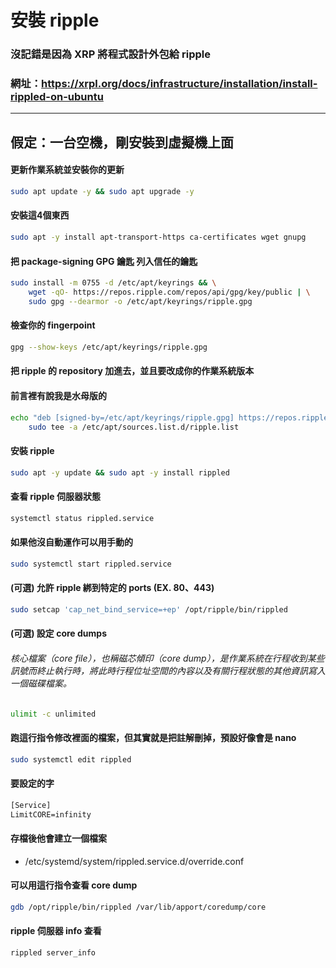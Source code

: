 # 安裝 ripple
### 沒記錯是因為 XRP 將程式設計外包給 ripple
### 網址：https://xrpl.org/docs/infrastructure/installation/install-rippled-on-ubuntu
------------------------------------------------------
## 假定：一台空機，剛安裝到虛擬機上面
#### 更新作業系統並安裝你的更新
```bash
sudo apt update -y && sudo apt upgrade -y
```
#### 安裝這4個東西
```bash
sudo apt -y install apt-transport-https ca-certificates wget gnupg
```
#### 把 package-signing GPG 鑰匙 列入信任的鑰匙
```bash
sudo install -m 0755 -d /etc/apt/keyrings && \
    wget -qO- https://repos.ripple.com/repos/api/gpg/key/public | \
    sudo gpg --dearmor -o /etc/apt/keyrings/ripple.gpg
```
#### 檢查你的 fingerpoint
```bash
gpg --show-keys /etc/apt/keyrings/ripple.gpg
```
#### 把 ripple 的 repository 加進去，並且要改成你的作業系統版本
#### 前言裡有說我是水母版的
```bash
echo "deb [signed-by=/etc/apt/keyrings/ripple.gpg] https://repos.ripple.com/repos/rippled-deb jammy stable" | \
    sudo tee -a /etc/apt/sources.list.d/ripple.list
```
#### 安裝 ripple
```bash
sudo apt -y update && sudo apt -y install rippled
```
#### 查看 ripple 伺服器狀態
```bash
systemctl status rippled.service
```
#### 如果他沒自動運作可以用手動的
```bash
sudo systemctl start rippled.service
```
#### (可選) 允許 ripple 綁到特定的 ports (EX. 80、443)
```bash
sudo setcap 'cap_net_bind_service=+ep' /opt/ripple/bin/rippled
```
#### (可選) 設定 core dumps
###### 核心檔案（core file），也稱磁芯傾印（core dump），是作業系統在行程收到某些訊號而終止執行時，將此時行程位址空間的內容以及有關行程狀態的其他資訊寫入一個磁碟檔案。
```bash
ulimit -c unlimited
```
#### 跑這行指令修改裡面的檔案，但其實就是把註解刪掉，預設好像會是 nano
```bash
sudo systemctl edit rippled
```
#### 要設定的字
```txt
[Service]
LimitCORE=infinity
```
#### 存檔後他會建立一個檔案
- /etc/systemd/system/rippled.service.d/override.conf
#### 可以用這行指令查看 core dump
```bash
gdb /opt/ripple/bin/rippled /var/lib/apport/coredump/core
```
#### ripple 伺服器 info 查看
```bash
rippled server_info
```

